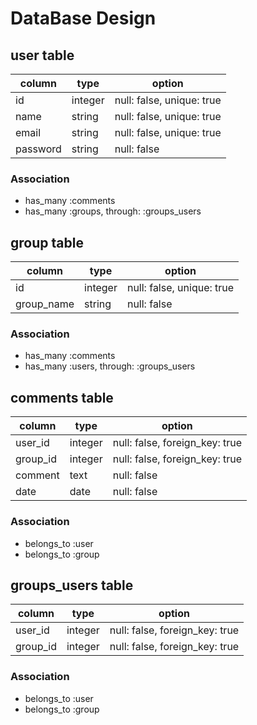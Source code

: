 # DataBase Design

## user table
|column  |type   |option                   |
|--------|-------|-------------------------|
|id      |integer|null: false, unique: true|
|name    |string |null: false, unique: true|
|email   |string |null: false, unique: true|
|password|string |null: false              |

### Association
- has_many :comments
- has_many :groups, through: :groups_users

## group table
|column    |type   |option                   |
|----------|-------|-------------------------|
|id        |integer|null: false, unique: true|
|group_name|string |null: false              |

### Association
- has_many :comments
- has_many :users, through: :groups_users

## comments table
|column     |type   |option                        |
|-----------|-------|------------------------------|
|user_id    |integer|null: false, foreign_key: true|
|group_id   |integer|null: false, foreign_key: true|
|comment    |text   |null: false                   |
|date       |date   |null: false                   |

### Association
- belongs_to :user
- belongs_to :group

## groups_users table
|column     |type   |option                        |
|-----------|-------|------------------------------|
|user_id    |integer|null: false, foreign_key: true|
|group_id   |integer|null: false, foreign_key: true|

### Association
- belongs_to :user
- belongs_to :group
